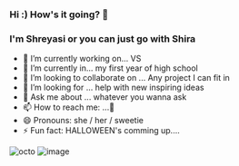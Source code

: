 ### Hi :) How's it going?  👋
   ### I'm Shreyasi or you can just go with Shira
- 🔭 I’m currently working on... VS
- 🌱 I’m currently in... my first year of high school 
- 👯 I’m looking to collaborate on ... Any project I can fit in
- 🤔 I’m looking for ... help with new inspiring ideas
- 💬 Ask me about ... whatever you wanna ask
- 📫 How to reach me: ...🤔
- 😄 Pronouns: she / her / sweetie
- ⚡ Fun fact:  HALLOWEEN's comming up....


![octo](https://user-images.githubusercontent.com/74972696/133542753-d98e5385-fab1-4f1e-a4b1-983208f2154c.gif)
![image](https://user-images.githubusercontent.com/74972696/133542778-c19a17fd-200f-45fb-96a4-2f58dd886cdb.png)
